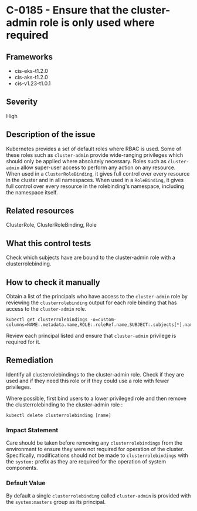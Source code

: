 # C-0185 - Ensure that the cluster-admin role is only used where required

## Frameworks
* cis-eks-t1.2.0
* cis-aks-t1.2.0
* cis-v1.23-t1.0.1
 
## Severity
High

## Description of the issue
Kubernetes provides a set of default roles where RBAC is used. Some of these roles such as `cluster-admin` provide wide-ranging privileges which should only be applied where absolutely necessary. Roles such as `cluster-admin` allow super-user access to perform any action on any resource. When used in a `ClusterRoleBinding`, it gives full control over every resource in the cluster and in all namespaces. When used in a `RoleBinding`, it gives full control over every resource in the rolebinding's namespace, including the namespace itself.
 
## Related resources
ClusterRole, ClusterRoleBinding, Role
 
## What this control tests 
Check which subjects have are bound to the cluster-admin role with a clusterrolebinding.
 
## How to check it manually 
Obtain a list of the principals who have access to the `cluster-admin` role by reviewing the `clusterrolebinding` output for each role binding that has access to the `cluster-admin` role.

 
```
kubectl get clusterrolebindings -o=custom-columns=NAME:.metadata.name,ROLE:.roleRef.name,SUBJECT:.subjects[*].name

```
 Review each principal listed and ensure that `cluster-admin` privilege is required for it.
 
## Remediation
Identify all clusterrolebindings to the cluster-admin role. Check if they are used and if they need this role or if they could use a role with fewer privileges.

 Where possible, first bind users to a lower privileged role and then remove the clusterrolebinding to the cluster-admin role :

 
```
kubectl delete clusterrolebinding [name]

```
 
### Impact Statement
Care should be taken before removing any `clusterrolebindings` from the environment to ensure they were not required for operation of the cluster. Specifically, modifications should not be made to `clusterrolebindings` with the `system:` prefix as they are required for the operation of system components.
 
### Default Value
By default a single `clusterrolebinding` called `cluster-admin` is provided with the `system:masters` group as its principal.
 
